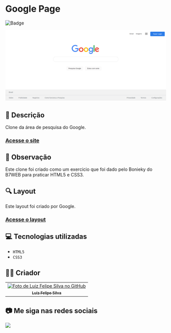 # Google Page
![Badge](http://img.shields.io/static/v1?label=STATUS&message=CONCLUIDO&color=GREEN&style=for-the-badge)             

<img src="https://github.com/luizfelipe9627/google-page/blob/main/assets/images/google-page.png" alt="Site">

## 📄 Descrição
Clone da área de pesquisa do Google.

### <a href="https://luizfelipe962-google-page.netlify.app">Acesse o site</a>

## 📑 Observação
Este clone foi criado como um exercicio que foi dado pelo Bonieky do B7WEB para praticar HTML5 e CSS3.

## 🔍 Layout
Este layout foi criado por Google.

### <a href="https://www.google.com.br">Acesse o layout</a>

## 💻 Tecnologias utilizadas

- ``HTML5``
- ``CSS3``

## 🧑‍💻 Criador

<table>
  <tr>
    <td align="center">
      <a href="https://github.com/luizfelipe9627">
        <img src="https://github.com/luizfelipe9627.png" width="100px;" alt="Foto de Luiz Felipe Silva no GitHub"/><br>
        <sub>
          <b>Luiz Felipe Silva</b>
        </sub>
      </a>
    </td>
  </tr>
</table>

## 📷 Me siga nas redes sociais<br>

<p align="left">
  <a href="https://www.linkedin.com/in/luizfelipe9627/" target="_blank"><img src="https://img.shields.io/badge/-LinkedIn-%230077B5?style=for-the-badge&logo=linkedin&logoColor=white"></a>
</p>
